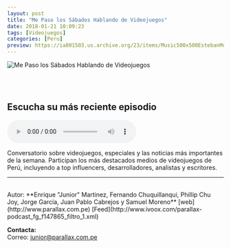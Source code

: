 ```yaml
---
layout: post
title: "Me Paso los Sábados Hablando de Videojuegos"
date: 2018-01-21 10:09:23
tags: [Videojuegos]
categories: [Peru]
preview: https://ia801503.us.archive.org/23/items/Music500x500EstebanMontoya/parallax%20podcast%20300-%20Enrique%20Martinez.jpg
---
```


![Me Paso los Sábados Hablando de Videojuegos](https://ia801503.us.archive.org/23/items/Music500x500EstebanMontoya/parallax%20podcast%20500-%20Enrique%20Martinez.jpg)

<br/>
<br/>

## Escucha su más reciente episodio

<!--reproductor-feed=http://www.ivoox.com/parallax-podcast_fg_f147865_filtro_1.xml-->
<!--reproductor-start-->
<audio id="audio" preload="auto" controls="" src="http://www.ivoox.com/mpshv-ep98-detroit-become-human-spoilercast_mf_26446690_feed_1.mp3"></audio>
<!--reproductor-end-->

Conversatorio sobre videojuegos, especiales y las noticias más importantes de la semana. Participan los más destacados medios de videojuegos de Perú, incluyendo a top influencers, desarrolladores, analistas y escritores.

_ _ _
<br>
Autor: **Enrique "Junior" Martinez, Fernando Chuquillanqui, Phillip Chu Joy, Jorge García, Juan Pablo Cabrejos y Samuel Moreno**  
[web](http://www.parallax.com.pe)  
[Feed](http://www.ivoox.com/parallax-podcast_fg_f147865_filtro_1.xml)  



**Contacta:**  
Correo: [junior@parallax.com.pe](mailto:junior@parallax.com.pe)  
